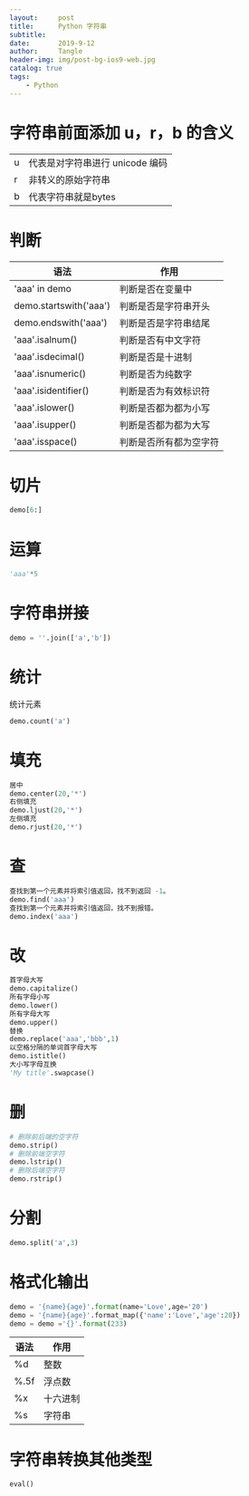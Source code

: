 ```yaml
---
layout:     post
title:      Python 字符串
subtitle:   
date:       2019-9-12
author:     Tangle
header-img: img/post-bg-ios9-web.jpg
catalog: true
tags:
    - Python
---
```


# 字符串前面添加 u，r，b 的含义

|      |                                 |
| :--- | :------------------------------ |
| u    | 代表是对字符串进行 unicode 编码 |
| r    | 非转义的原始字符串              |
| b    | 代表字符串就是bytes             |

# 判断

| 语法                   | 作用                   |
| ---------------------- | ---------------------- |
| 'aaa' in demo          | 判断是否在变量中       |
| demo.startswith('aaa') | 判断是否是字符串开头   |
| demo.endswith('aaa')   | 判断是否是字符串结尾   |
| 'aaa'.isalnum()        | 判断是否有中文字符     |
| 'aaa'.isdecimal()      | 判断是否是十进制       |
| 'aaa'.isnumeric()      | 判断是否为纯数字       |
| 'aaa'.isidentifier()   | 判断是否为有效标识符   |
| 'aaa'.islower()        | 判断是否都为都为小写   |
| 'aaa'.isupper()        | 判断是否都为都为大写   |
| 'aaa'.isspace()        | 判断是否所有都为空字符 |

# 切片

```Python
demo[6:]
```

# 运算

```Python
'aaa'*5
```

# 字符串拼接

```Python
demo = ''.join(['a','b'])
```

# 统计

统计元素

```Python
demo.count('a')
```

# 填充

```Python
居中
demo.center(20,'*')
右侧填充
demo.ljust(20,'*')
左侧填充
demo.rjust(20,'*')
```

# 查

```Python
查找到第一个元素并将索引值返回，找不到返回 -1。
demo.find('aaa')
查找到第一个元素并将索引值返回，找不到报错。
demo.index('aaa')
```

# 改

```Python
首字母大写
demo.capitalize()
所有字母小写
demo.lower()
所有字母大写
demo.upper()
替换
demo.replace('aaa','bbb',1)
以空格分隔的单词首字母大写
demo.istitle() 
大小写字母互换
'My title'.swapcase()
```

# 删

```Python
# 删除前后端的空字符
demo.strip()
# 删除前端空字符
demo.lstrip()
# 删除后端空字符
demo.rstrip()
```

# 分割

```Python
demo.split('a',3)
```

# 格式化输出

```Python
demo = '{name}{age}'.format(name='Love',age='20')
demo = '{name}{age}'.format_map({'name':'Love','age':20})
demo = demo ='{}'.format(233)
```

| 语法 | 作用     |
| ---- | -------- |
| %d   | 整数     |
| %.5f | 浮点数   |
| %x   | 十六进制 |
| %s   | 字符串   |

# 字符串转换其他类型

```
eval()
```
